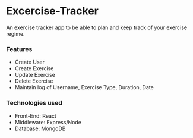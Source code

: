# Excercise-Tracker
 
An exercise tracker app to be able to plan and keep track of your exercise regime. 

### Features
- Create User
- Create Exercise
- Update Exercise
- Delete Exercise
- Maintain log of Username, Exercise Type, Duration, Date

### Technologies used 

- Front-End: React
- Middleware: Express/Node
- Database: MongoDB 
